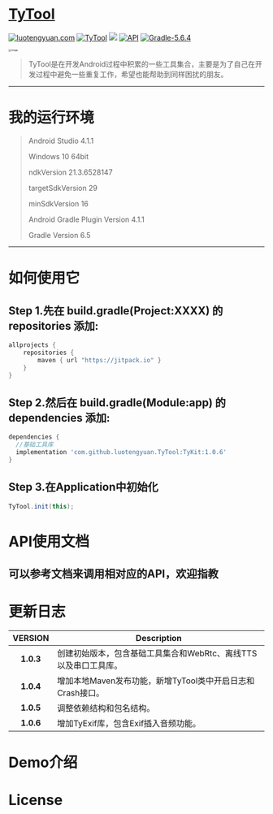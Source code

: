 # [TyTool](https://github.com/luotengyuan/TyTool)

[![luotengyuan.com](https://img.shields.io/badge/%E6%8A%80%E6%9C%AF%E5%8D%9A%E5%AE%A2-Tamsiree-brightgreen.svg)](https://luotengyuan.com/)  [![TyTool](https://jitpack.io/v/luotengyuan/TyTool.svg)](https://jitpack.io/#luotengyuan/TyTool) [![](https://img.shields.io/badge/platform-android-brightgreen.svg)](https://developer.android.com/index.html)  [![API](https://img.shields.io/badge/API-16%2B-blue.svg?style=flat)](https://android-arsenal.com/api?level=21)  [![Gradle-5.6.4](https://img.shields.io/badge/Gradle-6.5-brightgreen.svg)](https://img.shields.io/badge/Gradle-6.5-brightgreen.svg)

<img src="https://lois-pictures.oss-cn-hangzhou.aliyuncs.com/picture/ty_tool_framework.png" alt="image" style="zoom: 33%;" />

>	TyTool是在开发Android过程中积累的一些工具集合，主要是为了自己在开发过程中避免一些重复工作，希望也能帮助到同样困扰的朋友。

---

# 我的运行环境

> Android Studio 4.1.1
>
> Windows 10 64bit
>
> ndkVersion 21.3.6528147
>
> targetSdkVersion 29
>
> minSdkVersion 16
>
> Android Gradle Plugin Version 4.1.1
>
> Gradle Version 6.5
>

---

# 如何使用它


## Step 1.先在 build.gradle(Project:XXXX) 的 repositories 添加:

```gradle
allprojects {
    repositories {
        maven { url "https://jitpack.io" }
    }
}
```

## Step 2.然后在 build.gradle(Module:app) 的 dependencies 添加:

```gradle
dependencies {
  //基础工具库
  implementation 'com.github.luotengyuan.TyTool:TyKit:1.0.6'
}
```

## Step 3.在Application中初始化

```java
TyTool.init(this);
```

# API使用文档

## 可以参考文档来调用相对应的API，欢迎指教


# 更新日志

|  VERSION  |  Description  |
| :-------: | ------------- |
| __1.0.3__ | 创建初始版本，包含基础工具集合和WebRtc、离线TTS以及串口工具库。 |
| __1.0.4__ | 增加本地Maven发布功能，新增TyTool类中开启日志和Crash接口。 |
| __1.0.5__ | 调整依赖结构和包名结构。 |
| __1.0.6__ | 增加TyExif库，包含Exif插入音频功能。 |

# Demo介绍


# License
